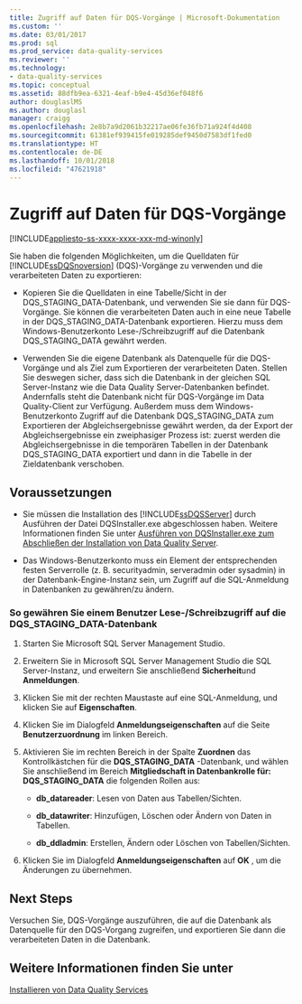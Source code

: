 ```yaml
---
title: Zugriff auf Daten für DQS-Vorgänge | Microsoft-Dokumentation
ms.custom: ''
ms.date: 03/01/2017
ms.prod: sql
ms.prod_service: data-quality-services
ms.reviewer: ''
ms.technology:
- data-quality-services
ms.topic: conceptual
ms.assetid: 88dfb9ea-6321-4eaf-b9e4-45d36ef048f6
author: douglaslMS
ms.author: douglasl
manager: craigg
ms.openlocfilehash: 2e8b7a9d2061b32217ae06fe36fb71a924f4d408
ms.sourcegitcommit: 61381ef939415fe019285def9450d7583df1fed0
ms.translationtype: HT
ms.contentlocale: de-DE
ms.lasthandoff: 10/01/2018
ms.locfileid: "47621918"
---
```

# <a name="access-data-for-the-dqs-operations"></a>Zugriff auf Daten für DQS-Vorgänge

[!INCLUDE[appliesto-ss-xxxx-xxxx-xxx-md-winonly](../../includes/appliesto-ss-xxxx-xxxx-xxx-md-winonly.md)]

  Sie haben die folgenden Möglichkeiten, um die Quelldaten für [!INCLUDE[ssDQSnoversion](../../includes/ssdqsnoversion-md.md)] (DQS)-Vorgänge zu verwenden und die verarbeiteten Daten zu exportieren:  
  
-   Kopieren Sie die Quelldaten in eine Tabelle/Sicht in der DQS_STAGING_DATA-Datenbank, und verwenden Sie sie dann für DQS-Vorgänge. Sie können die verarbeiteten Daten auch in eine neue Tabelle in der DQS_STAGING_DATA-Datenbank exportieren. Hierzu muss dem Windows-Benutzerkonto Lese-/Schreibzugriff auf die Datenbank DQS_STAGING_DATA gewährt werden.  
  
-   Verwenden Sie die eigene Datenbank als Datenquelle für die DQS-Vorgänge und als Ziel zum Exportieren der verarbeiteten Daten. Stellen Sie deswegen sicher, dass sich die Datenbank in der gleichen SQL Server-Instanz wie die Data Quality Server-Datenbanken befindet. Andernfalls steht die Datenbank nicht für DQS-Vorgänge im Data Quality-Client zur Verfügung. Außerdem muss dem Windows-Benutzerkonto Zugriff auf die Datenbank DQS_STAGING_DATA zum Exportieren der Abgleichsergebnisse gewährt werden, da der Export der Abgleichsergebnisse ein zweiphasiger Prozess ist: zuerst werden die Abgleichsergebnisse in die temporären Tabellen in der Datenbank DQS_STAGING_DATA exportiert und dann in die Tabelle in der Zieldatenbank verschoben.  
  
## <a name="prerequisites"></a>Voraussetzungen  
  
-   Sie müssen die Installation des [!INCLUDE[ssDQSServer](../../includes/ssdqsserver-md.md)] durch Ausführen der Datei DQSInstaller.exe abgeschlossen haben. Weitere Informationen finden Sie unter [Ausführen von DQSInstaller.exe zum Abschließen der Installation von Data Quality Server](../../data-quality-services/install-windows/run-dqsinstaller-exe-to-complete-data-quality-server-installation.md).  
  
-   Das Windows-Benutzerkonto muss ein Element der entsprechenden festen Serverrolle (z. B. securityadmin, serveradmin oder sysadmin) in der Datenbank-Engine-Instanz sein, um Zugriff auf die SQL-Anmeldung in Datenbanken zu gewähren/zu ändern.  
  
### <a name="to-grant-readwrite-access-to-a-user-on-the-dqsstagingdata-database"></a>So gewähren Sie einem Benutzer Lese-/Schreibzugriff auf die DQS_STAGING_DATA-Datenbank  
  
1.  Starten Sie Microsoft SQL Server Management Studio.  
  
2.  Erweitern Sie in Microsoft SQL Server Management Studio die SQL Server-Instanz, und erweitern Sie anschließend **Sicherheit**und **Anmeldungen**.  
  
3.  Klicken Sie mit der rechten Maustaste auf eine SQL-Anmeldung, und klicken Sie auf **Eigenschaften**.  
  
4.  Klicken Sie im Dialogfeld **Anmeldungseigenschaften** auf die Seite **Benutzerzuordnung** im linken Bereich.  
  
5.  Aktivieren Sie im rechten Bereich in der Spalte **Zuordnen** das Kontrollkästchen für die **DQS_STAGING_DATA** -Datenbank, und wählen Sie anschließend im Bereich **Mitgliedschaft in Datenbankrolle für: DQS_STAGING_DATA** die folgenden Rollen aus:  
  
    -   **db_datareader**: Lesen von Daten aus Tabellen/Sichten.  
  
    -   **db_datawriter**: Hinzufügen, Löschen oder Ändern von Daten in Tabellen.  
  
    -   **db_ddladmin**: Erstellen, Ändern oder Löschen von Tabellen/Sichten.  
  
6.  Klicken Sie im Dialogfeld **Anmeldungseigenschaften** auf **OK** , um die Änderungen zu übernehmen.  
  
## <a name="next-steps"></a>Next Steps  
 Versuchen Sie, DQS-Vorgänge auszuführen, die auf die Datenbank als Datenquelle für den DQS-Vorgang zugreifen, und exportieren Sie dann die verarbeiteten Daten in die Datenbank.  
  
## <a name="see-also"></a>Weitere Informationen finden Sie unter  
 [Installieren von Data Quality Services](../../data-quality-services/install-windows/install-data-quality-services.md)  
  
  
